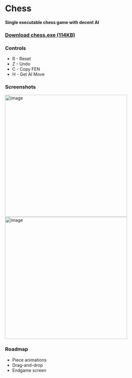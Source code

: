 # Chess
#### Single executable chess game with decent AI

### [Download chess.exe (114KB)](https://github.com/mfbulut/Chess/releases/latest/download/chess.exe)

### Controls
- R - Reset
- Z - Undo
- C - Copy FEN
- H - Get AI Move

### Screenshots
<img width="400" height="400" alt="image" src="https://github.com/user-attachments/assets/550f15d3-92b4-444a-a14b-7a7e63624d1d" />
<img width="400" height="400" alt="image" src="https://github.com/user-attachments/assets/9f27500d-00b7-4a2c-9dbc-0eafdfe00f69" />

### Roadmap
- Piece animations
- Drag-and-drop
- Endgame screen


